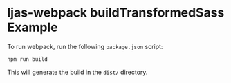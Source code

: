 # ljas-webpack buildTransformedSass Example

To run webpack, run the following `package.json` script:

```console
npm run build
```

This will generate the build in the `dist/` directory.

